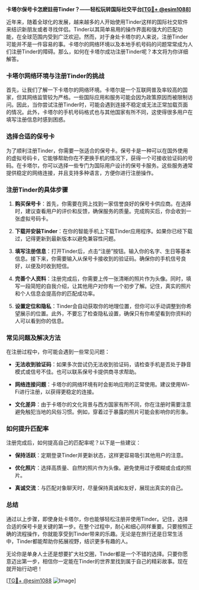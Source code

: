 **卡塔尔保号卡怎麽註冊Tinder？——轻松玩转国际社交平台[[TG💪+ @esim1088](https://t.me/s/esim1088)]**

近年来，随着全球化的发展，越来越多的人开始使用Tinder这样的国际社交软件来结识新朋友或者寻找伴侣。Tinder以其简单易用的操作界面和强大的匹配功能，在全球范围内受到广泛欢迎。然而，对于身处卡塔尔的人来说，注册Tinder可能并不是一件容易的事。卡塔尔的网络环境以及本地手机号码的问题常常成为人们注册Tinder的障碍。那么，如何在卡塔尔成功注册Tinder呢？本文将为你详细解答。

### 卡塔尔网络环境与注册Tinder的挑战

首先，让我们了解一下卡塔尔的网络环境。卡塔尔是一个互联网普及率较高的国家，但其网络监管较为严格。一些国际应用和服务可能会因为政策原因而被限制访问。因此，当你尝试注册Tinder时，可能会遇到连接不稳定或无法正常加载页面的情况。此外，卡塔尔的手机号码格式也与其他国家有所不同，这使得很多用户在填写注册信息时感到困惑。

### 选择合适的保号卡

为了顺利注册Tinder，你需要一张适合的保号卡。保号卡是一种可以在国外使用的虚拟号码卡，它能够帮助你在不更换手机的情况下，获得一个可接收验证码的号码。在卡塔尔，你可以选择一些专门为国际用户设计的保号卡服务。这些服务通常提供稳定的网络连接，并且支持多种语言，方便你进行注册操作。

### 注册Tinder的具体步骤

1. **购买保号卡**：首先，你需要在网上找到一家信誉良好的保号卡供应商。在选择时，建议查看用户的评价和反馈，确保服务的质量。完成购买后，你会收到一张虚拟号码卡。

2. **下载并安装Tinder**：在你的智能手机上下载Tinder应用程序。如果你已经下载过，记得更新到最新版本以避免兼容性问题。

3. **填写注册信息**：打开Tinder后，点击“注册”按钮。输入你的名字、生日等基本信息。接下来，你需要输入从保号卡接收到的验证码。确保你的手机信号良好，以便及时收到短信。

4. **完善个人资料**：注册完成后，你需要上传一张清晰的照片作为头像。同时，填写一段简短的自我介绍，让其他用户对你有一个初步了解。记住，真实的照片和个人信息会提高你的匹配成功率。

5. **设置定位和隐私**：Tinder会自动获取你的地理位置，但你可以手动调整到你希望展示的位置。此外，不要忘了检查隐私设置，确保只有你希望看到你资料的人可以看到你的信息。

### 常见问题及解决方法

在注册过程中，你可能会遇到一些常见问题：

- **无法收到验证码**：如果多次尝试仍无法收到验证码，请检查手机是否处于静音模式或信号不佳。也可以联系保号卡提供商寻求帮助。
  
- **网络连接问题**：卡塔尔的网络环境有时会影响应用的正常使用。建议使用Wi-Fi进行注册，以获得更稳定的连接。

- **文化差异**：由于卡塔尔的文化背景与西方国家有所不同，你在注册时需要注意避免触犯当地的风俗习惯。例如，穿着过于暴露的照片可能会影响你的形象。

### 如何提升匹配率

注册完成后，如何提高自己的匹配率呢？以下是一些建议：

- **保持活跃**：定期登录Tinder并更新状态，这样更容易吸引其他用户的注意。
  
- **优化照片**：选择高质量、自然的照片作为头像。避免使用过于模糊或合成的照片。

- **真诚交流**：与匹配对象聊天时，尽量保持真诚和友好，展现出真实的自己。

### 总结

通过以上步骤，即使身处卡塔尔，你也能够轻松注册并使用Tinder。记住，选择合适的保号卡是关键的第一步。在整个过程中，耐心和细心同样重要。只要按照正确的流程操作，你就能享受到Tinder带来的乐趣。无论是在旅行还是日常生活中，Tinder都能帮助你拓展视野，结识更多有趣的人。

无论你是单身人士还是想要扩大社交圈，Tinder都是一个不错的选择。只要你愿意迈出第一步，相信你一定能在Tinder的世界里找到属于自己的精彩故事。现在就开始行动吧！

[[TG💪+ @esim1088](https://t.me/s/esim1088) ![Image](https://i.postimg.cc/4NQfJmqS/Snipaste-2025-05-13-00-14-12.png)]